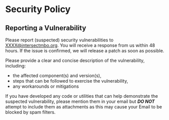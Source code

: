 # Security Policy

## Reporting a Vulnerability

Please report (suspected) security vulnerabilities to [XXXX@intersectmbo.org](XXXX@intersectmbo.org).
You will receive a response from us within 48 hours.
If the issue is confirmed, we will release a patch as soon as possible.

Please provide a clear and concise description of the vulnerability, including:

- the affected component(s) and version(s),
- steps that can be followed to exercise the vulnerability,
- any workarounds or mitigations

If you have developed any code or utilities that can help demonstrate the suspected vulnerability, please mention them in your email but **_DO NOT_** attempt to include them as attachments as this may cause your Email to be blocked by spam filters.
